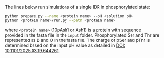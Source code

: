 The lines below run simulations of a single IDR in phosphorylated state:

```bash
python prepare.py --name <protein name> --pH <solution pH>
python <protein name>/run.py --path <protein name>
```

where `<protein name>` (10pAsh1 or Ash1) is a protein with sequence provided in the fasta file in the `input` folder. Phosphorylated Ser and Thr are represented as B and O in the fasta file. The charge of pSer and pThr is determined based on the input pH value as detailed in [DOI: 10.1101/2025.03.19.644261](https://doi.org/10.1101/2025.03.19.644261).
